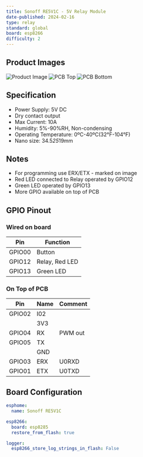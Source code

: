 ```yaml
---
title: Sonoff RE5V1C - 5V Relay Module
date-published: 2024-02-16
type: relay
standard: global
board: esp8266
difficulty: 2
---
```


## Product Images

![Product Image](/sonoff_RE5V1C.webp "Product Image")
![PCB Top](/sonoff_RE5V1C_top.jpg "PCB Top")
![PCB Bottom](/sonoff_RE5V1C_bottom.jpg "PCB Bottom")

## Specification

- Power Supply: 5V DC
- Dry contact output
- Max Current: 10A
- Humidity: 5%-90%RH, Non-condensing
- Operating Temperature: 0ºC-40ºC(32°F-104°F)
- Nano size: 34.5*25*19mm

## Notes

- For programming use ERX/ETX - marked on image
- Red LED connected to Relay operated by GPIO12
- Green LED operated by GPIO13
- More GPIO available on top of PCB

## GPIO Pinout

### Wired on board

| Pin    | Function         |
| ------ | ---------------- |
| GPIO00 | Button           |
| GPIO12 | Relay, Red LED   |
| GPIO13 | Green LED        |

### On Top of PCB

| Pin    | Name   | Comment |
| ------ | ------ | ------- |
| GPIO02 | I02    |         |
|        | 3V3    |         |
| GPIO04 | RX     | PWM out |
| GPIO05 | TX     |         |
|        | GND    |         |
| GPIO03 | ERX    | U0RXD   |
| GPIO01 | ETX    | U0TXD   |

## Board Configuration

```yaml
esphome:
  name: Sonoff RE5V1C

esp8266:
  board: esp8285
  restore_from_flash: true

logger:
  esp8266_store_log_strings_in_flash: False

```

